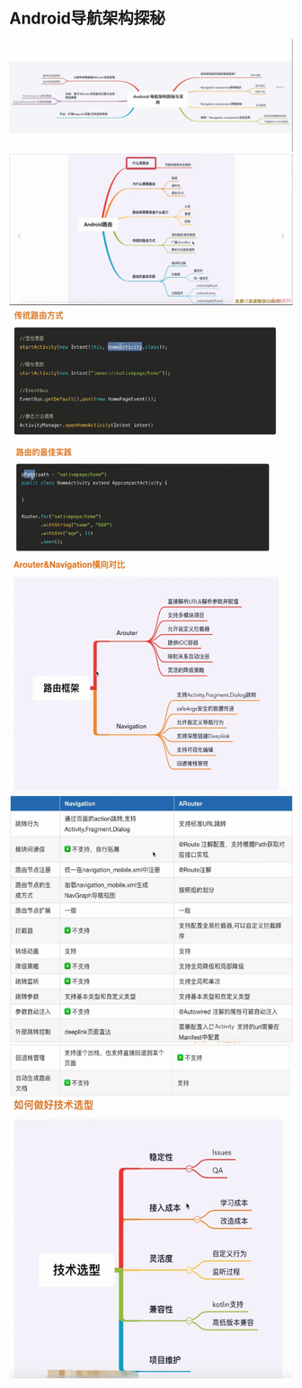 # Android导航架构探秘


<img src="image/Android导航架构.png" style="zoom:100%">

<img src="image/Android路由.png" style="zoom:100%">

<img src="image/传统路由方式.png" style="zoom:100%">

<img src="image/路由最佳实践.png" style="zoom:100%">

<img src="image/ARouter和Navigation对比.png" style="zoom:100%">

<img src="image/路由库异同点.png" style="zoom:100%">

<img src="image/路由库异同点2.png" style="zoom:100%">

<img src="image/技术选型.png" style="zoom:100%">

